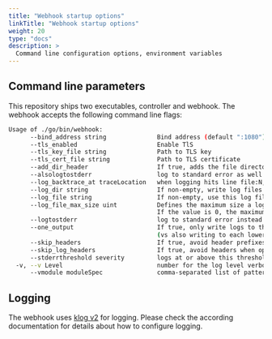 ```yaml
---
title: "Webhook startup options"
linkTitle: "Webhook startup options"
weight: 20
type: "docs"
description: >
  Command line configuration options, environment variables
---
```


## Command line parameters

This repository ships two executables, controller and webhook.
The webhook accepts the following command line flags:

```bash
Usage of ./go/bin/webhook:
      --bind_address string              Bind address (default ":1080")
      --tls_enabled                      Enable TlS
      --tls_key_file string              Path to TLS key
      --tls_cert_file string             Path to TLS certificate
      --add_dir_header                   If true, adds the file directory to the header of the log messages
      --alsologtostderr                  log to standard error as well as files
      --log_backtrace_at traceLocation   when logging hits line file:N, emit a stack trace (default :0)
      --log_dir string                   If non-empty, write log files in this directory
      --log_file string                  If non-empty, use this log file
      --log_file_max_size uint           Defines the maximum size a log file can grow to. Unit is megabytes.
                                         If the value is 0, the maximum file size is unlimited. (default 1800)
      --logtostderr                      log to standard error instead of files (default true)
      --one_output                       If true, only write logs to their native severity level
                                         (vs also writing to each lower severity level)
      --skip_headers                     If true, avoid header prefixes in the log messages
      --skip_log_headers                 If true, avoid headers when opening log files
      --stderrthreshold severity         logs at or above this threshold go to stderr (default 2)
  -v, --v Level                          number for the log level verbosity
      --vmodule moduleSpec               comma-separated list of pattern=N settings for file-filtered logging
```

## Logging

The webhook uses [klog v2](https://github.com/kubernetes/klog) for logging.
Please check the according documentation for details about how to configure logging.
